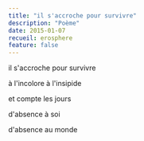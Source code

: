 ```yaml
---
title: "il s'accroche pour survivre"
description: "Poème"
date: 2015-01-07
recueil: erosphere
feature: false
---
```


il s'accroche pour survivre

à l'incolore à l'insipide

et compte les jours

d'absence à soi

d'absence au monde
